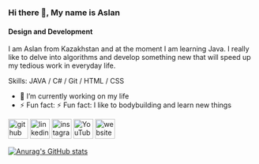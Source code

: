 ### Hi there 👋, My name is Aslan
#### Design and Development

I am Aslan from Kazakhstan and at the moment I am learning Java. I really like to delve into algorithms and develop something new that will speed up my tedious work in everyday life.

Skills: JAVA / C# / Git / HTML / CSS

- 🔭 I’m currently working on my life 
- ⚡ Fun fact: ⚡ Fun fact: I like to bodybuilding and learn new things 


[<img src='https://cdn.jsdelivr.net/npm/simple-icons@3.0.1/icons/github.svg' alt='github' height='40'>](https://github.com/https://github.com/dexsid)  [<img src='https://cdn.jsdelivr.net/npm/simple-icons@3.0.1/icons/linkedin.svg' alt='linkedin' height='40'>](https://www.linkedin.com/in/https://www.linkedin.com/in/aslan-kishkentaev-431907213//)  [<img src='https://cdn.jsdelivr.net/npm/simple-icons@3.0.1/icons/instagram.svg' alt='instagram' height='40'>](https://www.instagram.com/https://www.instagram.com/dex.dxd.sid//)  [<img src='https://cdn.jsdelivr.net/npm/simple-icons@3.0.1/icons/youtube.svg' alt='YouTube' height='40'>](https://www.youtube.com/channel/https://www.youtube.com/channel/UCJIq7E2B4hvrWwrgj_63RMw)  [<img src='https://cdn.jsdelivr.net/npm/simple-icons@3.0.1/icons/icloud.svg' alt='website' height='40'>](dexsid.github.io)  

[![Anurag's GitHub stats](https://github-readme-stats.vercel.app/api?username=dexsid)](https://github.com/anuraghazra/github-readme-stats)
